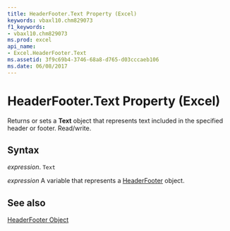 ```yaml
---
title: HeaderFooter.Text Property (Excel)
keywords: vbaxl10.chm829073
f1_keywords:
- vbaxl10.chm829073
ms.prod: excel
api_name:
- Excel.HeaderFooter.Text
ms.assetid: 3f9c69b4-3746-68a8-d765-d03cccaeb106
ms.date: 06/08/2017
---
```



# HeaderFooter.Text Property (Excel)

Returns or sets a  **Text** object that represents text included in the specified header or footer. Read/write.


## Syntax

 _expression_. `Text`

 _expression_ A variable that represents a [HeaderFooter](Excel.HeaderFooter.md) object.


## See also


[HeaderFooter Object](Excel.HeaderFooter.md)

